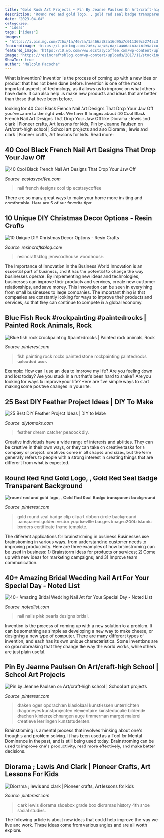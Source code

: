 ```yaml
---
title: "Gold Rush Art Projects ~ Pin By Jeanne Paulsen On Art/craft-high School"
description: "Round red and gold logo, , gold red seal badge transparent background"
date: "2023-04-08"
categories:
- "ideas"
tags: ["ideas"]
images:
- "https://i.pinimg.com/736x/1a/46/6a/1a466a183a16d95a7c011369c52745c3.jpg"
featuredImage: "https://i.pinimg.com/736x/1a/46/6a/1a466a183a16d95a7c011369c52745c3.jpg"
featured_image: "https://i0.wp.com/www.ecstasycoffee.com/wp-content/uploads/2017/03/Black-French-Tip-Nail-Designs17.jpg?resize=640%2C480"
image: "https://resincraftsblog.com/wp-content/uploads/2017/11/stocking-holder-box-8-4.jpg"
ShowToc: true
author: "Malcolm Pacocha"
---
```



What is invention?
Invention is the process of coming up with a new idea or product that has not been done before. Invention is one of the most important aspects of technology, as it allows us to improve on what others have done. It can also help us make new products and ideas that are better than those that have been before.

	

		
looking for 40 Cool Black French Nail Art Designs That Drop Your Jaw Off you've came to the right web. We have 8 Images about 40 Cool Black French Nail Art Designs That Drop Your Jaw Off like Diorama ; lewis and clark | Pioneer crafts, Art lessons for kids, Pin by Jeanne Paulsen on Art/craft-high school | School art projects and also Diorama ; lewis and clark | Pioneer crafts, Art lessons for kids. Read more:
		
    
## 40 Cool Black French Nail Art Designs That Drop Your Jaw Off

<img loading=lazy src="https://i0.wp.com/www.ecstasycoffee.com/wp-content/uploads/2017/03/Black-French-Tip-Nail-Designs17.jpg?resize=640%2C480" onerror="this.onerror=null;this.src='https://tse1.mm.bing.net/th?id=OIP.6R9YBmuK1g9oeGdibPq9eAHaFj&amp;pid=15.1';" alt="40 Cool Black French Nail Art Designs That Drop Your Jaw Off">

_Source: ecstasycoffee.com_

>nail french designs cool tip ecstasycoffee. 

	

There are so many great ways to make your home more inviting and comfortable. Here are 5 of our favorite tips:

    
## 10 Unique DIY Christmas Decor Options - Resin Crafts

<img loading=lazy src="https://resincraftsblog.com/wp-content/uploads/2017/11/stocking-holder-box-8-4.jpg" onerror="this.onerror=null;this.src='https://tse2.mm.bing.net/th?id=OIP.pEAu57Jl8SVXJNQsf3cV6wHaLH&amp;pid=15.1';" alt="10 Unique DIY Christmas Decor Options - Resin Crafts">

_Source: resincraftsblog.com_

>resincraftsblog jenwoodhouse woodhouse. 

	

The Importance of Innovation in the Business World
Innovation is an essential part of business, and it has the potential to change the way businesses operate. By implementing new ideas and technologies, businesses can improve their products and services, create new customer relationships, and save money. This innovation can be seen in everything from small businesses to large companies. The important thing is that companies are constantly looking for ways to improve their products and services, so that they can continue to compete in a global economy.

    
## Blue Fish Rock #rockpainting #paintedrocks | Painted Rock Animals, Rock

<img loading=lazy src="https://i.pinimg.com/736x/76/65/92/76659242440777c9d33bcc457f1f74c2.jpg" onerror="this.onerror=null;this.src='https://tse4.mm.bing.net/th?id=OIP.vIBDNERfCzIHpH94hIgFowHaHa&amp;pid=15.1';" alt="Blue fish rock #rockpainting #paintedrocks | Painted rock animals, Rock">

_Source: pinterest.com_

>fish painting rock rocks painted stone rockpainting paintedrocks uploaded user. 

	

Example: How can I use an idea to improve my life?
Are you feeling down and lost today? Are you stuck in a rut that's been hard to shake? Are you looking for ways to improve your life? Here are five simple ways to start making some positive changes in your life.

    
## 25 Best DIY Feather Project Ideas | DIY To Make

<img loading=lazy src="http://www.diytomake.com/wp-content/uploads/2017/05/Peacock-Feather-Dream-Catcher.jpg" onerror="this.onerror=null;this.src='https://tse4.mm.bing.net/th?id=OIP.LPpD-cCxQpADliYiLEgctwHaLH&amp;pid=15.1';" alt="25 Best DIY Feather Project Ideas | DIY to Make">

_Source: diytomake.com_

>feather dream catcher peacock diy. 

	

Creative individuals have a wide range of interests and abilities. They can be creative in their own ways, or they can take on creative tasks for a company or project. creatives come in all shapes and sizes, but the term generally refers to people with a strong interest in creating things that are different from what is expected.

    
## Round Red And Gold Logo, , Gold Red Seal Badge Transparent Background

<img loading=lazy src="https://i.pinimg.com/736x/75/c6/82/75c682fa2335839fea380bf56c47ae56.jpg" onerror="this.onerror=null;this.src='https://tse2.mm.bing.net/th?id=OIP.gO2OggNzwJSsowc5UohSUgHaHa&amp;pid=15.1';" alt="round red and gold logo, , Gold Red Seal Badge transparent background">

_Source: pinterest.com_

>gold round seal badge clip clipart ribbon circle background transparent golden vector yopriceville badges imageu200b islamic borders certificate frame template. 

	

The different applications for brainstroming in business
Businesses use brainstroming in various ways, from understanding customer needs to improving productivity. Here are three examples of how brainstroming can be used in business: 1) Brainstorm ideas for products or services; 2) Come up with new ideas for marketing campaigns; and 3) Improve team communication.

    
## 40+ Amazing Bridal Wedding Nail Art For Your Special Day - Noted List

<img loading=lazy src="https://notedlist.com/wp-content/uploads/2015/07/wedding-nails/38-wedding-nail-art-designs.jpg" onerror="this.onerror=null;this.src='https://tse3.mm.bing.net/th?id=OIP.C7-Kcl-PH9DyDjWGPKsIHQHaKv&amp;pid=15.1';" alt="40+ Amazing Bridal Wedding Nail Art for Your Special Day - Noted List">

_Source: notedlist.com_

>nail nails pink pearls designs bridal. 

	

Invention is the process of coming up with a new solution to a problem. It can be something as simple as developing a new way to make cheese, or designing a new type of computer. There are many different types of invention, and each has its own unique characteristics. Some inventions are so groundbreaking that they change the way the world works, while others are just plain useful.

    
## Pin By Jeanne Paulsen On Art/craft-high School | School Art Projects

<img loading=lazy src="https://i.pinimg.com/736x/1a/46/6a/1a466a183a16d95a7c011369c52745c3.jpg" onerror="this.onerror=null;this.src='https://tse2.mm.bing.net/th?id=OIP.mhsCZSo2Wi8OOcCkXRObtwHaJQ&amp;pid=15.1';" alt="Pin by Jeanne Paulsen on Art/craft-high school | School art projects">

_Source: pinterest.com_

>draken ogen opdrachten klaslokaal kunstlessen unterrichten dragoneyes kunstprojecten elementaire kunsteducatie bildende drachen kinderzeichnungen auge timmerman margot malerei creatieve leerlingen kunststudenten. 

	

Brainstroming is a mental process that involves thinking about one's thoughts and problem solving. It has been used as a Tool for Mental Dominance in the past, and is still being used today. Brainstroming can be used to improve one's productivity, read more effectively, and make better decisions.

    
## Diorama ; Lewis And Clark | Pioneer Crafts, Art Lessons For Kids

<img loading=lazy src="https://i.pinimg.com/736x/9d/0e/61/9d0e6102ae1e8915ded2257fd9d80821.jpg" onerror="this.onerror=null;this.src='https://tse1.mm.bing.net/th?id=OIP.xlAgKSGI4taFo_r0_ym0EQHaJ3&amp;pid=15.1';" alt="Diorama ; lewis and clark | Pioneer crafts, Art lessons for kids">

_Source: pinterest.com_

>clark lewis diorama shoebox grade box dioramas history 4th shoe social studies. 

	

The following article is about new ideas that could help improve the way we live and work. These ideas come from various angles and are all worth explore.

